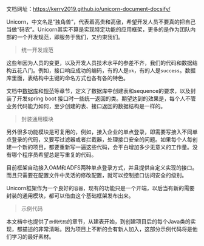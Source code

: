 文档网址：https://kerry2019.github.io/unicorn-document-docsify/

Unicorn，中文名是“独角兽”，代表着高贵和高傲，希望开发人员不要真的把自己当做“码农”。Unicorn其实不算是实现特定功能的应用框架，更多的是作为团队内部的一个开发规范，即服务于我们，又约束我们。



> 统一开发规范

这些年因为人员的变更，以及开发人员技术水平的参差不齐，我们的代码和数据结构五花八门。例如，接口响应成功的编码，有的人是`ok`，有的人是`success`。数据库里面，表结构中主键的命名方式也各有各的特色。

文档中[数据库](../database/table.md)和[规范](../standard/response.md)等章节，定义了数据库中创建表和sequence的要求，以及封装了开发spring boot 接口时一些统一返回的类。期望达到的效果是，每个人不管业务代码能力如何，至少创建的表、接口返回的数据结构是一样的。

> 封装通用模块

另外很多功能模块是可复用的，例如，接入企业的单点登录，即需要写接入不同单点登录的代码，又要写过滤器或者拦截器，处理接口安全的问题。如果每个人每创建一个新的项目，都要重新写一遍这些代码，会平白增加多少无意义的工作量。没有哪个程序员希望总是写重复的代码。

目前框架自动接入OAM和ADFS两种单点登录方式，并且提供自定义实现的接口。而且只需要在配置文件中灵活的修改配置，就可以控制接口访问安全的级别。

Unicorn框架作为一个良好的`容器`，现有的功能只是一个开端，以后当有新的需要封装的通用模块，都可以借由这个基础框架发布出来。

> 示例代码

本文档中也提供了`示例代码`的章节，从建表开始，到创建项目后的每个Java类的实现，都描述的非常清晰。因为项目上不断的会有新人加入，这部分示例代码将是他们学习的最好素材。



